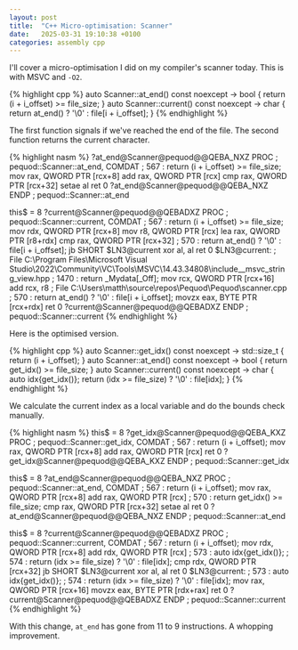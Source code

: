 ```yaml
---
layout: post
title:  "C++ Micro-optimisation: Scanner"
date:   2025-03-31 19:10:38 +0100
categories: assembly cpp
---
```


I'll cover a micro-optimisation I did on my compiler's scanner today.
This is with MSVC and `-O2`.

{% highlight cpp %}
auto Scanner::at_end() const noexcept -> bool {
    return (i + i_offset) >= file_size;
}
auto Scanner::current() const noexcept -> char {
    return at_end() ? '\0' : file[i + i_offset];
}
{% endhighlight %}

The first function signals if we've reached the end of the file.
The second function returns the current character.

{% highlight nasm %}
?at_end@Scanner@pequod@@QEBA_NXZ PROC			; pequod::Scanner::at_end, COMDAT
; 567  :     return (i + i_offset) >= file_size;
	mov	rax, QWORD PTR [rcx+8]
	add	rax, QWORD PTR [rcx]
	cmp	rax, QWORD PTR [rcx+32]
	setae	al
	ret	0
?at_end@Scanner@pequod@@QEBA_NXZ ENDP			; pequod::Scanner::at_end

this$ = 8
?current@Scanner@pequod@@QEBADXZ PROC			; pequod::Scanner::current, COMDAT
; 567  :     return (i + i_offset) >= file_size;
	mov	rdx, QWORD PTR [rcx+8]
	mov	r8, QWORD PTR [rcx]
	lea	rax, QWORD PTR [r8+rdx]
	cmp	rax, QWORD PTR [rcx+32]
; 570  :     return at_end() ? '\0' : file[i + i_offset];
	jb	SHORT $LN3@current
	xor	al, al
	ret	0
$LN3@current:
; File C:\Program Files\Microsoft Visual Studio\2022\Community\VC\Tools\MSVC\14.43.34808\include\__msvc_string_view.hpp
; 1470 :         return _Mydata[_Off];
	mov	rcx, QWORD PTR [rcx+16]
	add	rcx, r8
; File C:\Users\matth\source\repos\Pequod\Pequod\scanner.cpp
; 570  :     return at_end() ? '\0' : file[i + i_offset];
	movzx	eax, BYTE PTR [rcx+rdx]
	ret	0
?current@Scanner@pequod@@QEBADXZ ENDP			; pequod::Scanner::current
{% endhighlight %}

Here is the optimised version.

{% highlight cpp %}
auto Scanner::get_idx() const noexcept -> std::size_t {
    return (i + i_offset);
}
auto Scanner::at_end() const noexcept -> bool {
    return get_idx() >= file_size;
}
auto Scanner::current() const noexcept -> char {
    auto idx{get_idx()};
    return (idx >= file_size) ? '\0' : file[idx];
}
{% endhighlight %}

We calculate the current index as a local variable and do the bounds check manually.

{% highlight nasm %}
this$ = 8
?get_idx@Scanner@pequod@@QEBA_KXZ PROC			; pequod::Scanner::get_idx, COMDAT
; 567  :     return (i + i_offset);
	mov	rax, QWORD PTR [rcx+8]
	add	rax, QWORD PTR [rcx]
	ret	0
?get_idx@Scanner@pequod@@QEBA_KXZ ENDP			; pequod::Scanner::get_idx

this$ = 8
?at_end@Scanner@pequod@@QEBA_NXZ PROC			; pequod::Scanner::at_end, COMDAT
; 567  :     return (i + i_offset);
	mov	rax, QWORD PTR [rcx+8]
	add	rax, QWORD PTR [rcx]
; 570  :     return get_idx() >= file_size;
	cmp	rax, QWORD PTR [rcx+32]
	setae	al
	ret	0
?at_end@Scanner@pequod@@QEBA_NXZ ENDP			; pequod::Scanner::at_end

this$ = 8
?current@Scanner@pequod@@QEBADXZ PROC			; pequod::Scanner::current, COMDAT
; 567  :     return (i + i_offset);
	mov	rdx, QWORD PTR [rcx+8]
	add	rdx, QWORD PTR [rcx]
; 573  :     auto idx{get_idx()};
; 574  :     return (idx >= file_size) ? '\0' : file[idx];
	cmp	rdx, QWORD PTR [rcx+32]
	jb	SHORT $LN3@current
	xor	al, al
	ret	0
$LN3@current:
; 573  :     auto idx{get_idx()};
; 574  :     return (idx >= file_size) ? '\0' : file[idx];
	mov	rax, QWORD PTR [rcx+16]
	movzx	eax, BYTE PTR [rdx+rax]
	ret	0
?current@Scanner@pequod@@QEBADXZ ENDP			; pequod::Scanner::current
{% endhighlight %}

With this change, `at_end` has gone from 11 to 9 instructions.
A whopping improvement.